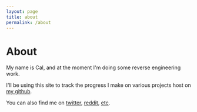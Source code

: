 ```yaml
---
layout: page
title: about
permalink: /about
---
```


# About
My name is Cal, and at the moment I'm doing some reverse engineering work.

I'll be using this site to track the progress I make on various projects host on [my github](https://github.com/calware).

You can also find me on [twitter](https://twitter.com/calvinlikesrice), [reddit](https://reddit.com/user/calware), [etc](https://keybase.io/calware).
